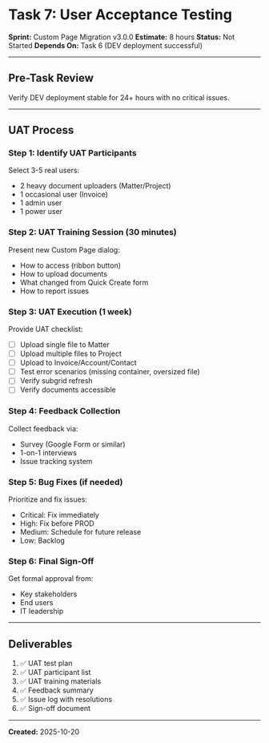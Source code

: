 # Task 7: User Acceptance Testing

**Sprint:** Custom Page Migration v3.0.0
**Estimate:** 8 hours
**Status:** Not Started
**Depends On:** Task 6 (DEV deployment successful)

---

## Pre-Task Review

Verify DEV deployment stable for 24+ hours with no critical issues.

---

## UAT Process

### Step 1: Identify UAT Participants

Select 3-5 real users:
- 2 heavy document uploaders (Matter/Project)
- 1 occasional user (Invoice)
- 1 admin user
- 1 power user

### Step 2: UAT Training Session (30 minutes)

Present new Custom Page dialog:
- How to access (ribbon button)
- How to upload documents
- What changed from Quick Create form
- How to report issues

### Step 3: UAT Execution (1 week)

Provide UAT checklist:
- [ ] Upload single file to Matter
- [ ] Upload multiple files to Project
- [ ] Upload to Invoice/Account/Contact
- [ ] Test error scenarios (missing container, oversized file)
- [ ] Verify subgrid refresh
- [ ] Verify documents accessible

### Step 4: Feedback Collection

Collect feedback via:
- Survey (Google Form or similar)
- 1-on-1 interviews
- Issue tracking system

### Step 5: Bug Fixes (if needed)

Prioritize and fix issues:
- Critical: Fix immediately
- High: Fix before PROD
- Medium: Schedule for future release
- Low: Backlog

### Step 6: Final Sign-Off

Get formal approval from:
- Key stakeholders
- End users
- IT leadership

---

## Deliverables

1. ✅ UAT test plan
2. ✅ UAT participant list
3. ✅ UAT training materials
4. ✅ Feedback summary
5. ✅ Issue log with resolutions
6. ✅ Sign-off document

---

**Created:** 2025-10-20
